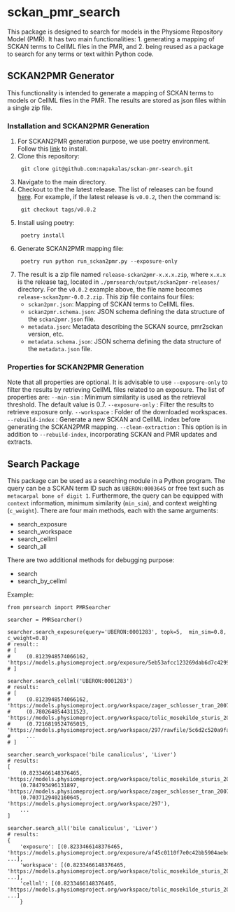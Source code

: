 # sckan_pmr_search

This package is designed to search for models in the Physiome Repository Model (PMR). It has two main functionalities: 1. generating a mapping of SCKAN terms to CellML files in the PMR, and 2. being reused as a package to search for any terms or text within Python code.

## SCKAN2PMR Generator

This functionality is intended to generate a mapping of SCKAN terms to models or CellML files in the PMR. The results are stored as json files within a single zip file.

### Installation and SCKAN2PMR Generation

1. For SCKAN2PMR generation purpose, we use poetry environment. Follow this [link](https://python-poetry.org/) to install.
2. Clone this repository:
   ```
    git clone git@github.com:napakalas/sckan-pmr-search.git
   ```
3. Navigate to the main directory.
4. Checkout to the the latest release. The list of releases can be found [here](https://github.com/napakalas/sckan-pmr-search/releases). For example, if the latest release is `v0.0.2`, then the command is:
   ```
    git checkout tags/v0.0.2
   ```
5. Install using poetry:
   ```
    poetry install
   ```
6. Generate SCKAN2PMR mapping file:
   ```
    poetry run python run_sckan2pmr.py --exposure-only
   ```
7. The result is a zip file named `release-sckan2pmr-x.x.x.zip`, where `x.x.x` is the release tag, located in `./pmrsearch/output/sckan2pmr-releases/` directory. For the `v0.0.2` example above, the file name becomes `release-sckan2pmr-0.0.2.zip`. This zip file contains four files:
   * `sckan2pmr.json`: Mapping of SCKAN terms to CellML files.
   * `sckan2pmr.schema.json`: JSON schema defining the data structure of the `sckan2pmr.json` file.
   * `metadata.json`: Metadata describing the SCKAN source, pmr2sckan version, etc.
   * `metadata.schema.json`: JSON schema defining the data structure of the `metadata.json` file.

### Properties for SCKAN2PMR Generation
Note that all properties are optional. It is advisable to use `--exposure-only` to filter the results by retrieving CellML files related to an exposure. The list of properties are:
`--min-sim` : Minimum similarity is used as the retrieval threshold. The default value is 0.7.
`--exposure-only` : Filter the results to retrieve exposure only.
`--workspace` : Folder of the downloaded workspaces.
`--rebuild-index` : Generate a new SCKAN and CellML index before generating the SCKAN2PMR mapping.
`--clean-extraction` : This option is in addition to `--rebuild-index`, incorporating SCKAN and PMR updates and extracts.

## Search Package

This package can be used as a searching module in a Python program. The query can be a SCKAN term ID such as `UBERON:0003645` or free text such as `metacarpal bone of digit 1`. Furthermore, the query can be equipped with `context` information, minimum similarity (`min_sim`), and context weighting (`c_weight`). There are four main methods, each with the same arguments:
* search_exposure
* search_workspace
* search_cellml
* search_all

There are two additional methods for debugging purpose:
* search
* search_by_cellml

Example:

```
from pmrsearch import PMRSearcher

searcher = PMRSearcher()

searcher.search_exposure(query='UBERON:0001283', topk=5,  min_sim=0.8, c_weight=0.8)
# result::
# [
#     (0.8123948574066162, 'https://models.physiomeproject.org/exposure/5eb53afcc123269dab6d7c4299814a18'),
# ]

searcher.search_cellml('UBERON:0001283')
# results:
# [
#     (0.8123948574066162, 'https://models.physiomeproject.org/workspace/zager_schlosser_tran_2007/rawfile/248df9f7c5072e210267eb2b3a09b51606ea364c/zager_schlosser_tran_2007.cellml'), 
#     (0.7802648544311523, 'https://models.physiomeproject.org/workspace/tolic_mosekilde_sturis_2000/rawfile/e3fea860d1d39726b9a239357a5ccbdaee4b3910/tolic_mosekilde_sturis_2000.cellml'), 
#     (0.7216819524765015, 'https://models.physiomeproject.org/workspace/297/rawfile/5c6d2c520a9faad399fd954401d658362d25ef03/AE1/Weinstein_2000_AE1_Fig2E.cellml'),
#     ...
# ]

searcher.search_workspace('bile canaliculus', 'Liver')
# results:
[
    (0.8233466148376465, 'https://models.physiomeproject.org/workspace/tolic_mosekilde_sturis_2000'), 
    (0.784793496131897, 'https://models.physiomeproject.org/workspace/zager_schlosser_tran_2007'), 
    (0.7037129402160645, 'https://models.physiomeproject.org/workspace/297'),
    ...
]

searcher.search_all('bile canaliculus', 'Liver')
# results:
{
    'exposure': [(0.8233466148376465, 'https://models.physiomeproject.org/exposure/af45c0110f7e0c42bb5904aebdcf37da'), ...], 
    'workspace': [(0.8233466148376465, 'https://models.physiomeproject.org/workspace/tolic_mosekilde_sturis_2000'), ...], 
    'cellml': [(0.8233466148376465, 'https://models.physiomeproject.org/workspace/tolic_mosekilde_sturis_2000/rawfile/e3fea860d1d39726b9a239357a5ccbdaee4b3910/tolic_mosekilde_sturis_2000.cellml'), ...]
    }
```
